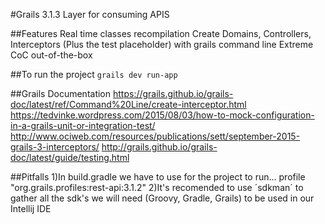 #Grails 3.1.3 Layer for consuming APIS

##Features
    Real time classes recompilation
    Create Domains, Controllers, Interceptors (Plus the test placeholder) with grails command line
    Extreme CoC out-of-the-box

##To run the project
    `grails dev run-app`

##Grails Documentation
    https://grails.github.io/grails-doc/latest/ref/Command%20Line/create-interceptor.html
    https://tedvinke.wordpress.com/2015/08/03/how-to-mock-configuration-in-a-grails-unit-or-integration-test/
    http://www.ociweb.com/resources/publications/sett/september-2015-grails-3-interceptors/
    http://grails.github.io/grails-doc/latest/guide/testing.html

##Pitfalls
    1)In build.gradle we have to use for the project to run...
        profile "org.grails.profiles:rest-api:3.1.2"
    2)It's recomended to use ´sdkman´ to gather all the sdk's we will need (Groovy, Gradle, Grails) to be used in our Intellij IDE

